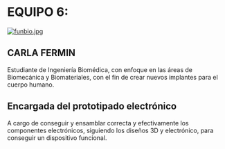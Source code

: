 # EQUIPO 6: 
[![funbio.jpg](https://i.postimg.cc/65vYxnGY/funbio.jpg)](https://postimg.cc/HVTQQJzy)
## CARLA FERMIN 
Estudiante de Ingeniería Biomédica, con enfoque en las áreas de Biomecánica y Biomateriales, con el fin de crear nuevos implantes para el cuerpo humano. 
## Encargada del prototipado electrónico
A cargo de conseguir y ensamblar correcta y efectivamente los componentes electrónicos, siguiendo los diseños 3D y electrónico, para conseguir un dispositivo funcional. 
